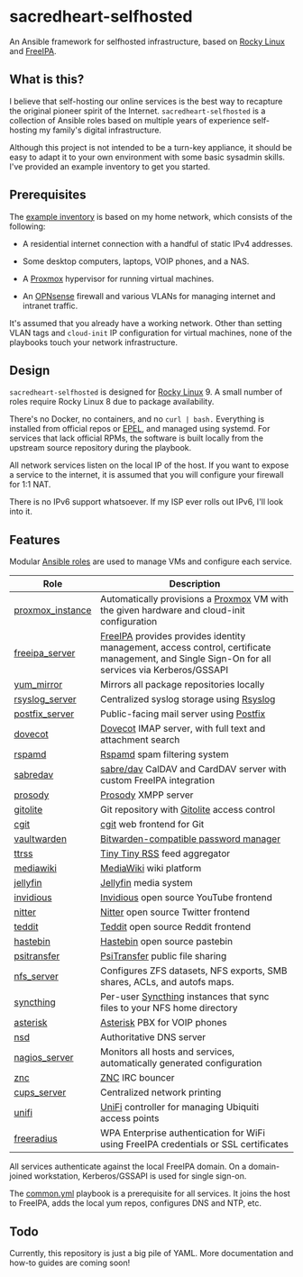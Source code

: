 sacredheart-selfhosted
======================

An Ansible framework for selfhosted infrastructure, based on
[Rocky Linux](https://rockylinux.org/) and [FreeIPA](https://www.freeipa.org/).

## What is this?

I believe that self-hosting our online services is the best way to recapture the
original pioneer spirit of the Internet. `sacredheart-selfhosted` is a collection
of Ansible roles based on multiple years of experience self-hosting my family's
digital infrastructure.

Although this project is not intended to be a turn-key appliance, it should be
easy to adapt it to your own environment with some basic sysadmin skills. I've
provided an example inventory to get you started.

## Prerequisites

The [example inventory](inventory-example) is based on my home network, which
consists of the following:

  - A residential internet connection with a handful of static IPv4 addresses.

  - Some desktop computers, laptops, VOIP phones, and a NAS.

  - A [Proxmox](https://www.proxmox.com/en/proxmox-ve) hypervisor for running
    virtual machines.

  - An [OPNsense](https://opnsense.org/) firewall and various VLANs for managing
    internet and intranet traffic.

It's assumed that you already have a working network. Other than setting VLAN
tags and `cloud-init` IP configuration for virtual machines, none of the playbooks
touch your network infrastructure.

## Design

`sacredheart-selfhosted` is designed for [Rocky Linux](https://rockylinux.org/)
9. A small number of roles require Rocky Linux 8 due to package availability.

There's no Docker, no containers, and no `curl | bash.` Everything is installed
from official repos or [EPEL](https://docs.fedoraproject.org/en-US/epel/),
and managed using systemd. For services that lack official RPMs, the software is
built locally from the upstream source repository during the playbook.

All network services listen on the local IP of the host. If you want to expose
a service to the internet, it is assumed that you will configure your firewall
for 1:1 NAT.

There is no IPv6 support whatsoever. If my ISP ever rolls out IPv6, I'll look
into it.

## Features

Modular [Ansible roles](roles) are used to manage VMs and configure each service.

| Role                                      | Description |
--------------------------------------------|-------------|
[proxmox\_instance](roles/proxmox_instance) | Automatically provisions a [Proxmox](https://www.proxmox.com/) VM with the given hardware and cloud-init configuration
[freeipa\_server](roles/freeipa_server)     | [FreeIPA](https://www.freeipa.org/) provides provides identity management, access control, certificate management, and Single Sign-On for all services via Kerberos/GSSAPI
[yum\_mirror](roles/yum_mirror)             | Mirrors all package repositories locally
[rsyslog\_server](roles/rsyslog_server)     | Centralized syslog storage using [Rsyslog](https://www.rsyslog.com/)
[postfix\_server](roles/postfix_server)     | Public-facing mail server using [Postfix](https://www.postfix.org/)
[dovecot](roles/dovecot)                    | [Dovecot](https://www.dovecot.org/) IMAP server, with full text and attachment search
[rspamd](roles/rspamd)                      | [Rspamd](https://rspamd.com/) spam filtering system
[sabredav](roles/sabredav)                  | [sabre/dav](https://sabre.io/) CalDAV and CardDAV server with custom FreeIPA integration
[prosody](roles/prosody)                    | [Prosody](https://prosody.im/) XMPP server
[gitolite](roles/gitolite)                  | Git repository with [Gitolite](https://gitolite.com/gitolite/index.html) access control
[cgit](roles/cgit)                          | [cgit](https://git.zx2c4.com/cgit/) web frontend for Git
[vaultwarden](roles/vaultwarden)            | [Bitwarden-compatible password manager](https://github.com/dani-garcia/vaultwarden)
[ttrss](roles/ttrss)                        | [Tiny Tiny RSS](https://tt-rss.org/) feed aggregator
[mediawiki](roles/mediawiki)                | [MediaWiki](https://www.mediawiki.org/) wiki platform
[jellyfin](roles/jellyfin)                  | [Jellyfin](https://jellyfin.org/) media system
[invidious](roles/invidious)                | [Invidious](https://invidious.io/) open source YouTube frontend
[nitter](roles/nitter)                      | [Nitter](https://github.com/zedeus/nitter) open source Twitter frontend
[teddit](roles/teddit)                      | [Teddit](https://codeberg.org/teddit/teddit) open source Reddit frontend
[hastebin](roles/hastebin)                  | [Hastebin](https://github.com/toptal/haste-server) open source pastebin
[psitransfer](roles/psitransfer)            | [PsiTransfer](https://github.com/psi-4ward/psitransfer) public file sharing
[nfs\_server](roles/nfs_server)             | Configures ZFS datasets, NFS exports, SMB shares, ACLs, and autofs maps.
[syncthing](roles/syncthing)                | Per-user [Syncthing](https://syncthing.net/) instances that sync files to your NFS home directory
[asterisk](roles/asterisk)                  | [Asterisk](https://www.asterisk.org/) PBX for VOIP phones
[nsd](roles/nsd)                            | Authoritative DNS server
[nagios\_server](roles/nagios_server)       | Monitors all hosts and services, automatically generated configuration
[znc](roles/znc)                            | [ZNC](https://znc.in/) IRC bouncer
[cups\_server](roles/cups_server)           | Centralized network printing
[unifi](roles/unifi)                        | [UniFi](https://www.ui.com/) controller for managing Ubiquiti access points
[freeradius](roles/freeradius)              | WPA Enterprise authentication for WiFi using FreeIPA credentials or SSL certificates

All services authenticate against the local FreeIPA domain. On a domain-joined
workstation, Kerberos/GSSAPI is used for single sign-on.

The [common.yml](playbooks/common.yml) playbook is a prerequisite for all services.
It joins the host to FreeIPA, adds the local yum repos, configures DNS and NTP, etc.

## Todo

Currently, this repository is just a big pile of YAML. More documentation and
how-to guides are coming soon!
